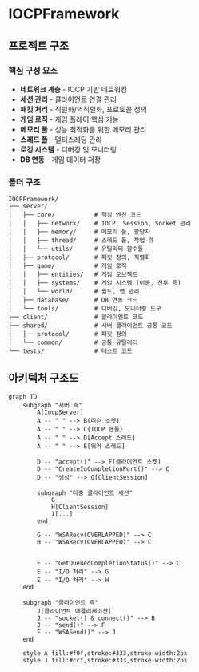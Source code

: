 # IOCPFramework

## 프로젝트 구조

### 핵심 구성 요소
- **네트워크 계층** - IOCP 기반 네트워킹
- **세션 관리** - 클라이언트 연결 관리
- **패킷 처리** - 직렬화/역직렬화, 프로토콜 정의
- **게임 로직** - 게임 플레이 핵심 기능
- **메모리 풀** - 성능 최적화를 위한 메모리 관리
- **스레드 풀** - 멀티스레딩 관리
- **로깅 시스템** - 디버깅 및 모니터링
- **DB 연동** - 게임 데이터 저장

### 폴더 구조
```
IOCPFramework/
├── server/
│   ├── core/           # 핵심 엔진 코드
│   │   ├── network/    # IOCP, Session, Socket 관리
│   │   ├── memory/     # 메모리 풀, 할당자
│   │   ├── thread/     # 스레드 풀, 작업 큐
│   │   └── utils/      # 유틸리티 함수들
│   ├── protocol/       # 패킷 정의, 직렬화
│   ├── game/           # 게임 로직
│   │   ├── entities/   # 게임 오브젝트
│   │   ├── systems/    # 게임 시스템 (이동, 전투 등)
│   │   └── world/      # 월드, 맵 관리
│   ├── database/       # DB 연동 코드
│   └── tools/          # 디버깅, 모니터링 도구
├── client/             # 클라이언트 코드
├── shared/             # 서버-클라이언트 공통 코드
│   ├── protocol/       # 패킷 정의
│   └── common/         # 공통 유틸리티
└── tests/              # 테스트 코드
```

## 아키텍처 구조도

```mermaid
graph TD
    subgraph "서버 측"
        A[IocpServer]
        A -- " " --> B(리슨 소켓)
        A -- " " --> C{IOCP 핸들}
        A -- " " --> D[Accept 스레드]
        A -- " " --> E[워커 스레드]

        D -- "accept()" --> F(클라이언트 소켓)
        D -- "CreateIoCompletionPort()" --> C
        D -- "생성" --> G[ClientSession]

        subgraph "다중 클라이언트 세션"
            G
            H[ClientSession]
            I[...]
        end

        G -- "WSARecv(OVERLAPPED)" --> C
        H -- "WSARecv(OVERLAPPED)" --> C


        E -- "GetQueuedCompletionStatus()" --> C
        E -- "I/O 처리" --> G
        E -- "I/O 처리" --> H
    end

    subgraph "클라이언트 측"
        J[클라이언트 애플리케이션]
        J -- "socket() & connect()" --> B
        J -- "send()" --> F
        F -- "WSASend()" --> J
    end

    style A fill:#f9f,stroke:#333,stroke-width:2px
    style J fill:#ccf,stroke:#333,stroke-width:2px
```